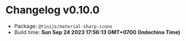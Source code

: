 # Changelog v0.10.0

- Package: `@tinijs/material-sharp-icons`
- Build time: **Sun Sep 24 2023 17:56:13 GMT+0700 (Indochina Time)**

